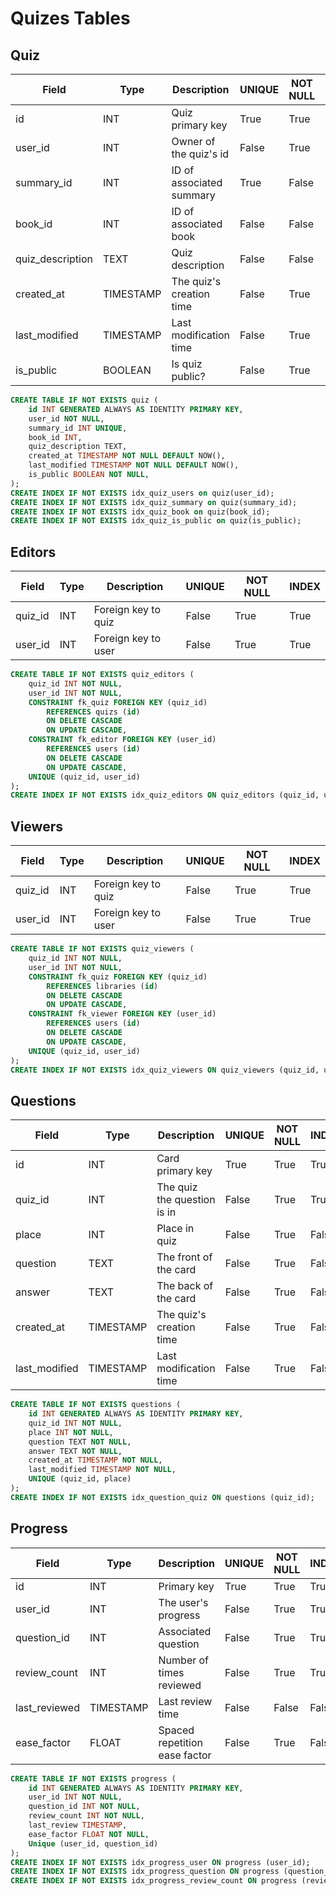 # Quizes Tables
## Quiz
| Field            | Type         | Description                   | UNIQUE | NOT NULL | Index |
|------------------|--------------|-------------------------------|--------|----------|-------|
| id               | INT          | Quiz primary key              | True   | True     | True  |
| user_id          | INT          | Owner of the quiz's id        | False  | True     | True  |
| summary_id       | INT          | ID of associated summary      | True   | False    | True  |
| book_id          | INT          | ID of associated book         | False  | False    | True  |
| quiz_description | TEXT         | Quiz description              | False  | False    | False |
| created_at       | TIMESTAMP    | The quiz's creation time      | False  | True     | False |
| last_modified    | TIMESTAMP    | Last modification time        | False  | True     | False |
| is_public        | BOOLEAN      | Is quiz public?               | False  | True     | True  |

```sql
CREATE TABLE IF NOT EXISTS quiz (
    id INT GENERATED ALWAYS AS IDENTITY PRIMARY KEY,
    user_id NOT NULL,
    summary_id INT UNIQUE,
    book_id INT,
    quiz_description TEXT, 
    created_at TIMESTAMP NOT NULL DEFAULT NOW(),
    last_modified TIMESTAMP NOT NULL DEFAULT NOW(),
    is_public BOOLEAN NOT NULL,
);
CREATE INDEX IF NOT EXISTS idx_quiz_users on quiz(user_id);
CREATE INDEX IF NOT EXISTS idx_quiz_summary on quiz(summary_id);
CREATE INDEX IF NOT EXISTS idx_quiz_book on quiz(book_id);
CREATE INDEX IF NOT EXISTS idx_quiz_is_public on quiz(is_public);
```

## Editors
| Field            | Type         | Description                   | UNIQUE | NOT NULL | INDEX |
|------------------|--------------|-------------------------------|--------|----------|-------|
| quiz_id          | INT          | Foreign key to quiz           | False  | True     | True  |
| user_id          | INT          | Foreign key to user           | False  | True     | True  |

```sql
CREATE TABLE IF NOT EXISTS quiz_editors (
    quiz_id INT NOT NULL,
    user_id INT NOT NULL,
    CONSTRAINT fk_quiz FOREIGN KEY (quiz_id)
        REFERENCES quizs (id)
        ON DELETE CASCADE
        ON UPDATE CASCADE,
    CONSTRAINT fk_editor FOREIGN KEY (user_id)
        REFERENCES users (id)
        ON DELETE CASCADE
        ON UPDATE CASCADE,
    UNIQUE (quiz_id, user_id)
);
CREATE INDEX IF NOT EXISTS idx_quiz_editors ON quiz_editors (quiz_id, user_id);
```

## Viewers
| Field            | Type         | Description                   | UNIQUE | NOT NULL | INDEX |
|------------------|--------------|-------------------------------|--------|----------|-------|
| quiz_id          | INT          | Foreign key to quiz           | False  | True     | True  |
| user_id          | INT          | Foreign key to user           | False  | True     | True  |

```sql
CREATE TABLE IF NOT EXISTS quiz_viewers (
    quiz_id INT NOT NULL,
    user_id INT NOT NULL,
    CONSTRAINT fk_quiz FOREIGN KEY (quiz_id)
        REFERENCES libraries (id)
        ON DELETE CASCADE
        ON UPDATE CASCADE,
    CONSTRAINT fk_viewer FOREIGN KEY (user_id)
        REFERENCES users (id)
        ON DELETE CASCADE
        ON UPDATE CASCADE,
    UNIQUE (quiz_id, user_id)
);
CREATE INDEX IF NOT EXISTS idx_quiz_viewers ON quiz_viewers (quiz_id, user_id);
```

## Questions
| Field            | Type         | Description                   | UNIQUE | NOT NULL | INDEX |
|------------------|--------------|-------------------------------|--------|----------|-------|
| id               | INT          | Card primary key              | True   | True     | True  |
| quiz_id          | INT          | The quiz the question is in   | False  | True     | True  |
| place            | INT          | Place in quiz                 | False  | True     | False |
| question         | TEXT         | The front of the card         | False  | True     | False |
| answer           | TEXT         | The back of the card          | False  | True     | False |
| created_at       | TIMESTAMP    | The quiz's creation time      | False  | True     | False |
| last_modified    | TIMESTAMP    | Last modification time        | False  | True     | False |

```sql
CREATE TABLE IF NOT EXISTS questions (
    id INT GENERATED ALWAYS AS IDENTITY PRIMARY KEY,
    quiz_id INT NOT NULL,
    place INT NOT NULL,
    question TEXT NOT NULL,
    answer TEXT NOT NULL,
    created_at TIMESTAMP NOT NULL,
    last_modified TIMESTAMP NOT NULL,
    UNIQUE (quiz_id, place)
);
CREATE INDEX IF NOT EXISTS idx_question_quiz ON questions (quiz_id);
```

## Progress
| Field            | Type         | Description                   | UNIQUE | NOT NULL | INDEX |
|------------------|--------------|-------------------------------|--------|----------|-------|
| id               | INT          | Primary key                   | True   | True     | True  |
| user_id          | INT          | The user's progress           | False  | True     | True  |
| question_id      | INT          | Associated question           | False  | True     | True  |
| review_count     | INT          | Number of times reviewed      | False  | True     | True  |
| last_reviewed    | TIMESTAMP    | Last review time              | False  | False    | False |
| ease_factor      | FLOAT        | Spaced repetition ease factor | False  | True     | False |

```sql
CREATE TABLE IF NOT EXISTS progress (
    id INT GENERATED ALWAYS AS IDENTITY PRIMARY KEY,
    user_id INT NOT NULL,
    question_id INT NOT NULL,
    review_count INT NOT NULL,
    last_review TIMESTAMP,
    ease_factor FLOAT NOT NULL,
    Unique (user_id, question_id)
);
CREATE INDEX IF NOT EXISTS idx_progress_user ON progress (user_id);
CREATE INDEX IF NOT EXISTS idx_progress_question ON progress (question_id);
CREATE INDEX IF NOT EXISTS idx_progress_review_count ON progress (review_count);
```
